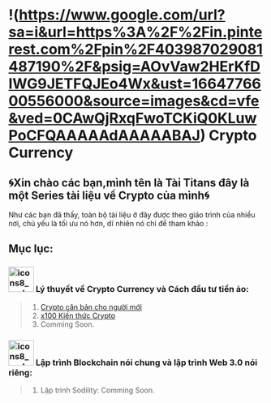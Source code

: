 # !(https://www.google.com/url?sa=i&url=https%3A%2F%2Fin.pinterest.com%2Fpin%2F403987029081487190%2F&psig=AOvVaw2HErKfDIWG9JETFQJEo4Wx&ust=1664776600556000&source=images&cd=vfe&ved=0CAwQjRxqFwoTCKiQ0KLuwPoCFQAAAAAdAAAAABAJ) Crypto Currency

## 🌀Xin chào các bạn,mình tên là Tài Titans đây là một Series tài liệu về Crypto của mình🌀


Như các bạn đã thấy, toàn bộ tài liệu ở đây được theo giáo trình của nhiều nơi,  chủ yếu là tối ưu nó hơn, dĩ nhiên nó chỉ để tham khảo :

## Mục lục:

### <img src="https://www.google.com/url?sa=i&url=https%3A%2F%2Fthenounproject.com%2Ficon%2Fcryptocurrency-3262833%2F&psig=AOvVaw0wR-CJanZS1UQma03UXH9A&ust=1664776786219000&source=images&cd=vfe&ved=0CAwQjRxqFwoTCJj4rPvuwPoCFQAAAAAdAAAAABAD" title="" alt="icons8_android_os_64px.png" width="50"> Lý thuyết về Crypto Currency và Cách đầu tư tiền ảo:

> 1. [Crypto căn bản cho người mới](https://docs.google.com/spreadsheets/d/1XdbB8a5rju2C1XNH2OrFpfOkFnXLNXN7qtYIbKfZKNk/htmlview?fbclid=IwAR2f0xZyv8E2RwGNWJghE0hOub3kdgwfz8kdcVfrIEn51OFYoZdZsgkXFN8#)
> 2. [x100 Kiến thức Crypto](https://docs.google.com/spreadsheets/d/110I7kT3hB2HjtEHkvf3-s8tq60LmYQxdkq-ujpihtMY/edit#gid=0)
> 3. Comming Soon.

### <img src="https://www.google.com/url?sa=i&url=https%3A%2F%2Fwww.vecteezy.com%2Fvector-art%2F5374848-blockchain-technology-modern-icon-vector-block-chain-symbol-or-logo-element-in-thin-line-style&psig=AOvVaw263_vOPGepdJULSkFyjBo2&ust=1664777134177000&source=images&cd=vfe&ved=0CAwQjRxqFwoTCLDy16HwwPoCFQAAAAAdAAAAABAI" title="" alt="icons8_android_os_64px.png" width="50"> Lập trình Blockchain nói chung và lập trình Web 3.0 nói riêng:
> 1. Lập trình Sodility: Comming Soon.
